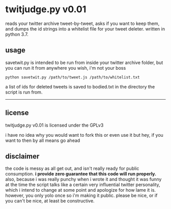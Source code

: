 # twitjudge.py v0.01
reads your twitter archive tweet-by-tweet, asks if you want to keep them, and dumps the id strings into a whitelist file for your tweet deleter. written in python 3.7.

## usage
savetwit.py is intended to be run from inside your twitter archive folder, but you can run it from anywhere you wish, i'm not your boss

`python savetwit.py /path/to/tweet.js /path/to/whitelist.txt`

a list of ids for deleted tweets is saved to bodied.txt in the directory the script is run from.

---

## license

twitjudge.py v0.01 is licensed under the GPLv3

i have no idea why you would want to fork this or even use it but hey, if you want to then by all means go ahead

## disclaimer

the code is messy as all get out, and isn't really ready for public consumption. **i provide zero guarantee that this code will run properly.** also, because i was really punchy when i wrote it and thought it was funny at the time the script talks like a certain very influential twitter personality, which i intend to change at some point and apologize for how lame it is. however, you only yolo once so i'm making it public. please be nice, or if you can't be nice, at least be constructive.
